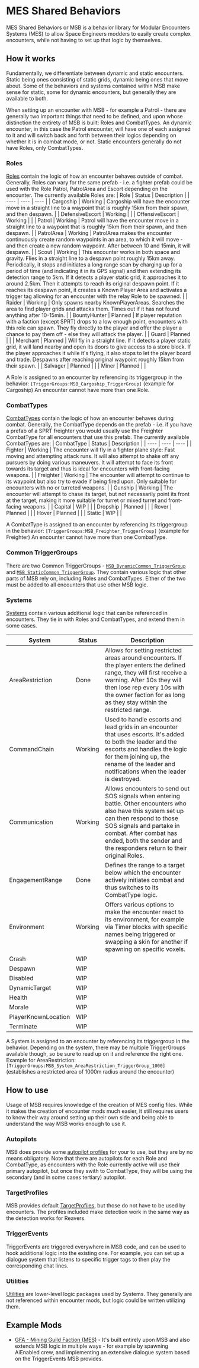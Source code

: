# MES Shared Behaviors
MES Shared Behaviors or MSB is a behavior library for Modular Encounters Systems (MES) to allow Space Engineers modders to easily create complex encounters, while not having to set up that logic by themselves.

## How it works
Fundamentally, we differentiate between dynamic and static encounters. Static being ones consisting of static grids, dynamic being ones that move about. Some of the behaviors and systems contained within MSB make sense for static, some for dynamic encounters, but generally they are available to both.

When setting up an encounter with MSB - for example a Patrol - there are generally two important things that need to be defined, and upon whose distinction the entirety of MSB is built: Roles and CombatTypes. An dynamic encounter, in this case the Patrol encounter, will have one of each assigned to it and will switch back and forth between their logics depending on whether it is in combat mode, or not. Static encounters generally do not have Roles, only CombatTypes.

### Roles
[Roles](Content/Data/Behaviors/Roles) contain the logic of how an encounter behaves outside of combat. Generally, Roles can vary for the same prefab - i.e. a fighter prefab could be used with the Role Patrol, PatrolArea and Escort depending on the encounter. The currently available Roles are:
| Role | Status | Description |
| ---- | ---- | ---- |
| Cargoship | Working | Cargoship will have the encounter move in a straight line to a waypoint that is roughly 15km from their spawn, and then despawn. |
| DefensiveEscort | Working |  |
| OffensiveEscort | Working |  |
| Patrol | Working | Patrol will have the encounter move in a straight line to a waypoint that is roughly 15km from their spawn, and then despawn. |
| PatrolArea | Working | PatrolArea makes the encounter continuously create random waypoints in an area, to which it will move - and then create a new random waypoint. After between 10 and 15min, it will despawn. |
| Scout | Working | This encounter works in both space and gravity. Flies in a straight line to a despawn point roughly 15km away. Periodically, it stops and initiates a long range scan by charging up for a period of time (and indicating it in its GPS signal) and then extending its detection range to 5km. If it detects a player static grid, it approaches it to around 2.5km. Then it attempts to reach its original despawn point. If it reaches its despawn point, it creates a Known Player Area and activates a trigger tag allowing for an encounter with the relay Role to be spawned. |
| Raider | Working | Only spawns nearby KnownPlayerAreas. Searches the area to find player grids and attacks them. Times out if it has not found anything after 10-15min. |
| BountyHunter | Planned | If player reputation with a faction (except SPRT) drops to a low enough point, encounters with this role can spawn. They fly directly to the player and offer the player a chance to pay them off - else they will attack the player. |
| Guard | Planned |  |
| Merchant | Planned | Will fly in a straight line. If it detects a player static grid, it will land nearby and open its doors to give access to a store block. If the player approaches it while it's flying, it also stops to let the player board and trade. Despawns after reaching original waypoint roughly 15km from their spawn. |
| Salvager | Planned |  |
| Miner | Planned |  |

A Role is assigned to an encounter by referencing its triggergroup in the behavior: `[TriggerGroups:MSB_Cargoship_TriggerGroup]` (example for Cargoship)
An encounter cannot have more than one Role.

### CombatTypes
[CombatTypes](Content/Data/Behaviors/CombatTypes) contain the logic of how an encounter behaves during combat. Generally, the CombatType depends on the prefab - i.e. if you have a prefab of a SPRT freighter you would usually use the Freighter CombatType for all encounters that use this prefab. The currently available CombatTypes are:
| CombatType | Status | Description |
| ---- | ---- | ---- |
| Fighter | Working | The encounter will fly in a fighter plane style: Fast moving and attempting attack runs. It will also attempt to shake off any pursuers by doing various maneuvers. It will attempt to face its front towards its target and thus is ideal for encounters with front-facing weapons. |
| Freighter | Working | The encounter will attempt to continue to its waypoint but also try to evade if being fired upon. Only suitable for encounters with no or turreted weapons. |
| Gunship | Working | The encounter will attempt to chase its target, but not necessarily point its front at the target, making it more suitable for turret or mixed turret and front-facing weapons. |
| Capital | WIP |  |
| Dropship | Planned |  |
| Rover | Planned |  |
| Hover | Planned |  |
| Static | WIP |  |

A CombatType is assigned to an encounter by referencing its triggergroup in the behavior: `[TriggerGroups:MSB_Freighter_TriggerGroup]` (example for Freighter)
An encounter cannot have more than one CombatType.

### Common TriggerGroups
There are two Common TriggerGroups - [`MSB_DynamicCommon_TriggerGroup`](https://github.com/enenra/mes-shared-behaviors/blob/f03f2df58cdb390fbabacea91656dd339ff351a1/Content/Data/Behaviors/_Common/_DynamicCommon.sbc#L8) and [`MSB_StaticCommon_TriggerGroup`](https://github.com/enenra/mes-shared-behaviors/blob/f03f2df58cdb390fbabacea91656dd339ff351a1/Content/Data/Behaviors/_Common/_StaticCommon.sbc#L8). They contain various logic that other parts of MSB rely on, including Roles and CombatTypes. Either of the two must be added to all encounters that use other MSB logic.

### Systems
[Systems](Content/Data/Behaviors/Systems) contain various additional logic that can be referenced in encounters. They tie in with Roles and CombatTypes, and extend them in some cases.

| System | Status | Description |
| ---- | ---- | ---- |
| AreaRestriction | Done | Allows for setting restricted areas around encounters. If the player enters the defined range, they will first receive a warning. After 10s they will then lose rep every 10s with the owner faction for as long as they stay within the restricted range. |
| CommandChain | Working | Used to handle escorts and lead grids in an encounter that uses escorts. It's added to both the leader and the escorts and handles the logic for them joining up, the rename of the leader and notifications when the leader is destroyed. |
| Communication | Working | Allows encounters to send out SOS signals when entering battle. Other encounters who also have this system set up can then respond to those SOS signals and partake in combat. After combat has ended, both the sender and the responders return to their original Roles. |
| EngagementRange | Done | Defines the range to a target below which the encounter actively initiates combat and thus switches to its CombatType logic. |
| Environment | Working | Offers various options to make the encounter react to its environment, for example via Timer blocks with specific names being triggered or swapping a skin for another if spawning on specific voxels. |
| Crash | WIP |  |
| Despawn | WIP |  |
| Disabled | WIP |  |
| DynamicTarget | WIP |  |
| Health | WIP |  |
| Morale | WIP |  |
| PlayerKnownLocation | WIP |  |
| Terminate | WIP |  |

A System is assigned to an encounter by referencing its triggergroup in the behavior. Depending on the system, there may be multiple TriggerGroups available though, so be sure to read up on it and reference the right one. Example for AreaRestriction: `[TriggerGroups:MSB_System_AreaRestriction_TriggerGroup_1000]` (establishes a restricted area of 1000m radius around the encounter)

## How to use
Usage of MSB requires knowledge of the creation of MES config files. While it makes the creation of encounter mods much easier, it still requires users to know their way around setting up their own side and being able to understand the way MSB works enough to use it.

### Autopilots
MSB does provide some [autopilot profiles](https://github.com/enenra/mes-shared-behaviors/tree/main/Content/Data/Behaviors/Autopilot) for your to use, but they are by no means obligatory. Note that there are autopilots for each Role and CombatType, as encounters with the Role currently active will use their primary autopilot, but once they swith to CombatType, they will be using the secondary (and in some cases tertiary) autopilot. 

### TargetProfiles
MSB provides default [TargetProfiles](https://github.com/enenra/mes-shared-behaviors/tree/main/Content/Data/TargetProfiles), but those do not have to be used by encounters. The profiles included make detection work in the same way as the detection works for Reavers.

### TriggerEvents
TriggerEvents are triggered everywhere in MSB code, and can be used to hook additional logic into the existing one. For example, you can set up a dialogue system that listens to specific trigger tags to then play the corresponding chat lines.

### Utilities
[Utilities](https://github.com/enenra/mes-shared-behaviors/tree/main/Content/Data/Behaviors/Utilities) are lower-level logic packages used by Systems. They generally are not referenced within encounter mods, but logic could be written utilizing them.

## Example Mods
* [GFA - Mining Guild Faction (MES)](https://github.com/enenra/gfa/tree/main/GFA%20-%20Mining%20Guild%20Faction/Content) - It's built entirely upon MSB and also extends MSB logic in multiple ways - for example by spawning AiEnabled crew, and implementing an extensive dialogue system based on the TriggerEvents MSB provides.
